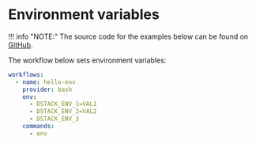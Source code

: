# Environment variables

!!! info "NOTE:"
    The source code for the examples below can be found on [GitHub](https://github.com/dstackai/dstack-examples).

The workflow below sets environment variables:

<div editor-title=".dstack/workflows/envs.yaml"> 

```yaml
workflows:
  - name: hello-env
    provider: bash
    env:
      - DSTACK_ENV_1=VAL1
      - DSTACK_ENV_2=VAL2
      - DSTACK_ENV_3
    commands:
      - env
```

</div